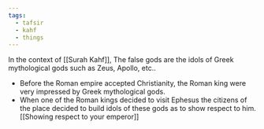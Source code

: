 ```yaml
---
tags:
  - tafsir
  - kahf
  - things
---
```

In the context of [[Surah Kahf]], The false gods are the idols of Greek mythological gods such as Zeus, Apollo, etc..

- Before the Roman empire accepted Christianity, the Roman king were very impressed by Greek mythological gods.
- When one of the Roman kings decided to visit Ephesus the citizens of the place decided to build idols of these gods as to show respect to him. [[Showing respect to your emperor]]